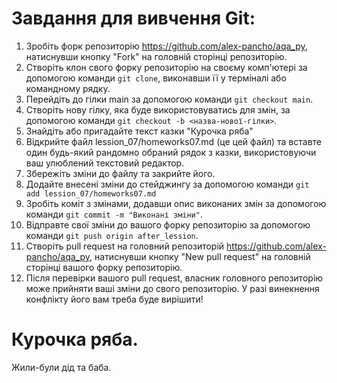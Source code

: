 # Завдання для вивчення Git:

1. Зробіть форк репозиторію https://github.com/alex-pancho/aqa_py, натиснувши кнопку "Fork" на головній сторінці репозиторію.
1. Створіть клон свого форку репозиторію на своєму комп'ютері за допомогою команди `git clone`, виконавши її у терміналі або командному рядку.
1. Перейдіть до гілки main за допомогою команди `git checkout main`.
1. Створіть нову гілку, яка буде використовуватись для змін, за допомогою команди `git checkout -b <назва-нової-гілки>`.
1. Знайдіть або пригадайте текст казки "Курочка ряба"
1. Відкрийте файл lession_07/homeworks07.md (це цей файл) та вставте один будь-який рандомно обраний рядок з казки, використовуючи ваш улюблений текстовий редактор.
1. Збережіть зміни до файлу та закрийте його.
1. Додайте внесені зміни до стейджингу за допомогою команди `git add lession_07/homeworks07.md`
1. Зробіть коміт з змінами, додавши опис виконаних змін за допомогою команди `git commit -m "Виконані зміни"`.
1. Відправте свої зміни до вашого форку репозиторію за допомогою команди `git push origin after_lession`.
1. Створіть pull request на головний репозиторій https://github.com/alex-pancho/aqa_py, натиснувши кнопку "New pull request" на головній сторінці вашого форку репозиторію.
1. Після перевірки вашого pull request, власник головного репозиторію може прийняти ваші зміни до свого репозиторію. У разі винекнення конфлікту його вам треба буде вирішити!

# Курочка ряба.
Жили-були дід та баба.